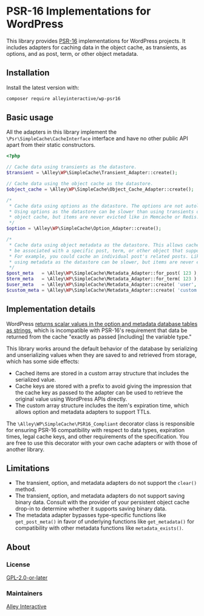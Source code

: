 # PSR-16 Implementations for WordPress

This library provides [PSR-16](https://www.php-fig.org/psr/psr-16/) implementations for WordPress projects. It includes adapters for caching data in the object cache, as transients, as options, and as post, term, or other object metadata.

## Installation

Install the latest version with:

```bash
composer require alleyinteractive/wp-psr16
```

## Basic usage

All the adapters in this library implement the `\Psr\SimpleCache\CacheInterface` interface and have no other public API apart from their static constructors.

```php
<?php

// Cache data using transients as the datastore.
$transient = \Alley\WP\SimpleCache\Transient_Adapter::create();

// Cache data using the object cache as the datastore.
$object_cache = \Alley\WP\SimpleCache\Object_Cache_Adapter::create();

/*
 * Cache data using options as the datastore. The options are not autoloaded.
 * Using options as the datastore can be slower than using transients or the
 * object cache, but items are never evicted like in Memcache or Redis.
 */
$option = \Alley\WP\SimpleCache\Option_Adapter::create();

/*
 * Cache data using object metadata as the datastore. This allows cache items to
 * be associated with a specific post, term, or other object that supports metadata.
 * For example, you could cache an individual post's related posts. Like options,
 * using metadata as the datastore can be slower, but items are never evicted.
 */
$post_meta   = \Alley\WP\SimpleCache\Metadata_Adapter::for_post( 123 );
$term_meta   = \Alley\WP\SimpleCache\Metadata_Adapter::for_term( 123 );
$user_meta   = \Alley\WP\SimpleCache\Metadata_Adapter::create( 'user', 123 );
$custom_meta = \Alley\WP\SimpleCache\Metadata_Adapter::create( 'custom', 123 );
```

## Implementation details

WordPress [returns scalar values in the option and metadata database tables as strings](https://core.trac.wordpress.org/ticket/31820#comment:2), which is incompatible with PSR-16's requirement that data be returned from the cache "exactly as passed [including] the variable type."

This library works around the default behavior of the database by serializing and unserializing values when they are saved to and retrieved from storage, which has some side effects:

* Cached items are stored in a custom array structure that includes the serialized value.
* Cache keys are stored with a prefix to avoid giving the impression that the cache key as passed to the adapter can be used to retrieve the original value using WordPress APIs directly.
* The custom array structure includes the item's expiration time, which allows option and metadata adapters to support TTLs.

The `\Alley\WP\SimpleCache\PSR16_Compliant` decorator class is responsible for ensuring PSR-16 compatibility with respect to data types, expiration times, legal cache keys, and other requirements of the specification. You are free to use this decorator with your own cache adapters or with those of another library.

## Limitations

* The transient, option, and metadata adapters do not support the `clear()` method.
* The transient, option, and metadata adapters do not support saving binary data. Consult with the provider of your persistent object cache drop-in to determine whether it supports saving binary data.
* The metadata adapter bypasses type-specific functions like `get_post_meta()` in favor of underlying functions like `get_metadata()` for compatibility with other metadata functions like `metadata_exists()`.

## About

### License

[GPL-2.0-or-later](https://github.com/alleyinteractive/wp-psr16/blob/main/LICENSE)

### Maintainers

[Alley Interactive](https://github.com/alleyinteractive)
